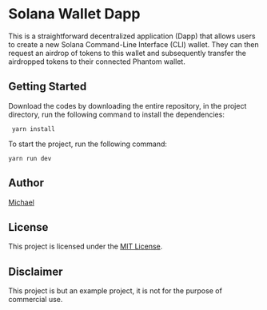 # Solana Wallet Dapp

This is a straightforward decentralized application (Dapp) that allows users to create a new Solana Command-Line Interface (CLI) wallet. They can then request an airdrop of tokens to this wallet and subsequently transfer the airdropped tokens to their connected Phantom wallet.

## Getting Started

Download the codes by downloading the entire repository, in the project directory,  run the following command to install the dependencies:

```shell
 yarn install
```

To start the project, run the following command:

```shell
yarn run dev
```

## Author

[Michael](https://github.com/m-azra3l)

## License

This project is licensed under the [MIT License](LICENSE).

## Disclaimer

This project is but an example project, it is not for the purpose of commercial use.
